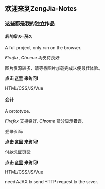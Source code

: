 ## 欢迎来到ZengJia-Notes

### 这些都是我的独立作品

#### 我的家乡-茂名
A full project, only run on the browser.


*Firefox*, *Chrome* 均支持良好.

图片资源较多，请等待图片加载完成以便最佳体验。


**点击 [这里](https://zengjia-notes.github.io/hometown/) 来访问!**


HTML/CSS/JS/Vue


#### 会计
A prototype.


*Firefox* 支持良好. *Chrome* 部分显示错误.


登录页面:


**点击 [这里](https://zengjia-notes.github.io/Account/login) 来访问!**


付款凭证页面:


**点击 [这里](https://zengjia-notes.github.io/Account/voucher) 来访问!**


HTML/CSS/JS/Vue


need AJAX to send HTTP request to the sever.


